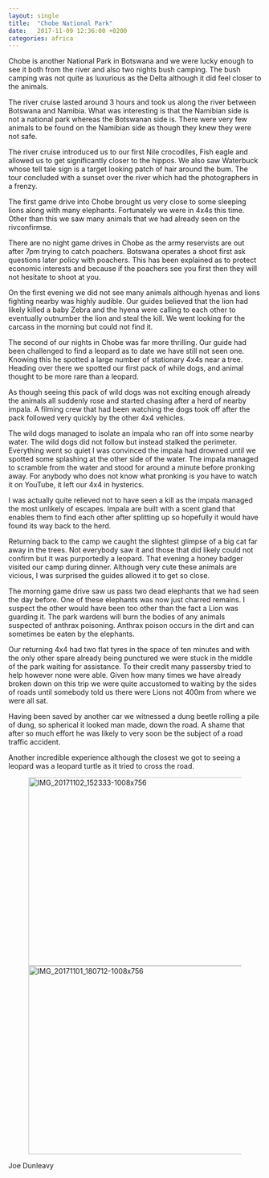 ```yaml
---
layout: single
title:  "Chobe National Park"
date:   2017-11-09 12:36:00 +0200
categories: africa
---
```


Chobe is another National Park in Botswana and we were lucky enough to see it both from the river and also two nights bush camping. The bush camping was not quite as luxurious as the Delta although it did feel closer to the animals.

The river cruise lasted around 3 hours and took us along the river between Botswana and Namibia. What was interesting is that the Namibian side is not a national park whereas the Botswanan side is. There were very few animals to be found on the Namibian side as though they knew they were not safe. 

The river cruise introduced us to our first Nile crocodiles, Fish eagle and allowed us to get significantly closer to the hippos. We also saw Waterbuck whose tell tale sign is a target looking patch of hair around the bum. The tour concluded with a sunset over the river which had the photographers in a frenzy.

The first game drive into Chobe brought us very close to some sleeping lions along with many elephants. Fortunately we were in 4x4s this time. Other than this we saw many animals that we had already seen on the rivconfirmse.

There are no night game drives in Chobe as the army reservists are out after 7pm trying to catch poachers. Botswana operates a shoot first ask questions later policy with poachers. This has been explained as to protect economic interests and because if the poachers see you first then they will not hesitate to shoot at you.

On the first evening we did not see many animals although hyenas and lions fighting nearby was highly audible. Our guides believed that the lion had likely killed a baby Zebra and the hyena were calling to each other to eventually outnumber the lion and steal the kill. We went looking for the carcass in the morning but could not find it.

The second of our nights in Chobe was far more thrilling. Our guide had been challenged to find a leopard as to date we have still not seen one. Knowing this he spotted a large number of stationary 4x4s near a tree. Heading over there we spotted our first pack of while dogs, and animal thought to be more rare than a leopard.

As though seeing this pack of wild dogs was not exciting enough already the animals all suddenly rose and started chasing after a herd of nearby impala. A filming crew that had been watching the dogs took off after the pack followed very quickly by the other 4x4 vehicles.

The wild dogs managed to isolate an impala who ran off into some nearby water. The wild dogs did not follow but instead stalked the perimeter. Everything went so quiet I was convinced the impala had drowned until we spotted some splashing at the other side of the water. The impala managed to scramble from the water and stood for around a minute before pronking away. For anybody who does not know what pronking is you have to watch it on YouTube, it left our 4x4 in hysterics. 

I was actually quite relieved not to have seen a kill as the impala managed the most unlikely of escapes. Impala are built with a scent gland that enables them to find each other after splitting up so hopefully it would have found its way back to the herd.

Returning back to the camp we caught the slightest glimpse of a big cat far away in the trees. Not everybody saw it and those that did likely could not confirm but it was purportedly a leopard. That evening a honey badger visited our camp during dinner. Although very cute these animals are vicious, I was surprised the guides allowed it to get so close.

The morning game drive saw us pass two dead elephants that we had seen the day before. One of these elephants was now just charred remains. I suspect the other would have been too other than the fact a Lion was guarding it. The park wardens will burn the bodies of any animals suspected of anthrax poisoning. Anthrax poison occurs in the dirt and can sometimes be eaten by the elephants.

Our returning 4x4 had two flat tyres in the space of ten minutes and with the only other spare already being punctured we were stuck in the middle of the park waiting for assistance. To their credit many passersby tried to help however none were able. Given how many times we have already broken down on this trip we were quite accustomed to waiting by the sides of roads until somebody told us there were Lions not 400m from where we were all sat.

Having been saved by another car we witnessed a dung beetle rolling a pile of dung, so spherical it looked man made, down the road. A shame that after so much effort he was likely to very soon be the subject of a road traffic accident.

Another incredible experience although the closest we got to seeing a leopard was a leopard turtle as it tried to cross the road.

<figure class="half">
	<a data-flickr-embed="true"  href="https://www.flickr.com/photos/141696511@N06/38277104604/in/album-72157667336988719/" title="IMG_20171102_152333-1008x756"><img src="https://farm5.staticflickr.com/4529/38277104604_b148b77edc.jpg" width="500" height="375" alt="IMG_20171102_152333-1008x756"></a><script async src="//embedr.flickr.com/assets/client-code.js" charset="utf-8"></script>
	<a data-flickr-embed="true"  href="https://www.flickr.com/photos/141696511@N06/24128785417/in/album-72157667336988719/" title="IMG_20171101_180712-1008x756"><img src="https://farm5.staticflickr.com/4519/24128785417_f358696330.jpg" width="500" height="375" alt="IMG_20171101_180712-1008x756"></a><script async src="//embedr.flickr.com/assets/client-code.js" charset="utf-8"></script>

</figure>


Joe Dunleavy
